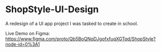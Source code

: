 # ShopStyle-UI-Design
A redesign of a UI app project I was tasked to create in school.

Live Demo on Figma:
https://www.figma.com/proto/Qb5BoQNqDJgofxfuqXGTqd/ShopStyle?node-id=0%3A1
